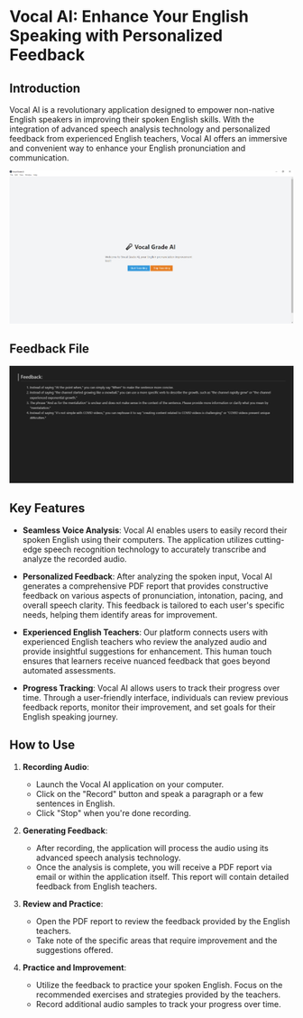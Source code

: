 # Vocal AI: Enhance Your English Speaking with Personalized Feedback

## Introduction

Vocal AI is a revolutionary application designed to empower non-native English speakers in improving their spoken English skills. With the integration of advanced speech analysis technology and personalized feedback from experienced English teachers, Vocal AI offers an immersive and convenient way to enhance your English pronunciation and communication.

<img src="./misc/Capture.PNG" />

## Feedback File

<img src="./misc/Capture2.PNG" />

## Key Features

- **Seamless Voice Analysis**: Vocal AI enables users to easily record their spoken English using their computers. The application utilizes cutting-edge speech recognition technology to accurately transcribe and analyze the recorded audio.

- **Personalized Feedback**: After analyzing the spoken input, Vocal AI generates a comprehensive PDF report that provides constructive feedback on various aspects of pronunciation, intonation, pacing, and overall speech clarity. This feedback is tailored to each user's specific needs, helping them identify areas for improvement.

- **Experienced English Teachers**: Our platform connects users with experienced English teachers who review the analyzed audio and provide insightful suggestions for enhancement. This human touch ensures that learners receive nuanced feedback that goes beyond automated assessments.

- **Progress Tracking**: Vocal AI allows users to track their progress over time. Through a user-friendly interface, individuals can review previous feedback reports, monitor their improvement, and set goals for their English speaking journey.

## How to Use

1. **Recording Audio**:

   - Launch the Vocal AI application on your computer.
   - Click on the "Record" button and speak a paragraph or a few sentences in English.
   - Click "Stop" when you're done recording.

2. **Generating Feedback**:

   - After recording, the application will process the audio using its advanced speech analysis technology.
   - Once the analysis is complete, you will receive a PDF report via email or within the application itself. This report will contain detailed feedback from English teachers.

3. **Review and Practice**:

   - Open the PDF report to review the feedback provided by the English teachers.
   - Take note of the specific areas that require improvement and the suggestions offered.

4. **Practice and Improvement**:
   - Utilize the feedback to practice your spoken English. Focus on the recommended exercises and strategies provided by the teachers.
   - Record additional audio samples to track your progress over time.
